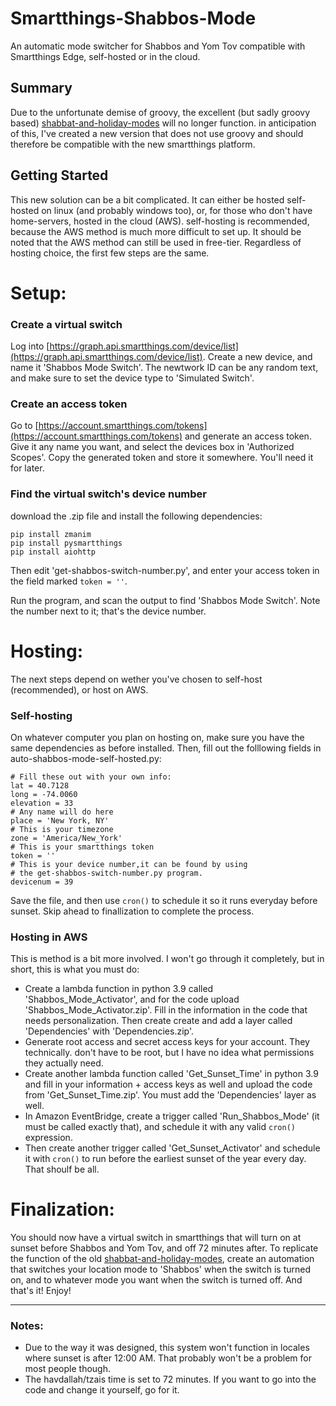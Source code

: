 # Smartthings-Shabbos-Mode
An automatic mode switcher for Shabbos and Yom Tov compatible with Smartthings Edge, self-hosted or in the cloud.


## Summary

Due to the unfortunate demise of groovy, the excellent (but sadly groovy based) [shabbat-and-holiday-modes](https://github.com/SmartThingsCommunity/SmartThingsPublic/blob/master/smartapps/shabbatholidaymode/shabbat-and-holiday-modes.src/shabbat-and-holiday-modes.groovy) will no longer function. in anticipation of this, I've created a new version that does not use groovy and should therefore be compatible with the new smartthings platform.

## Getting Started

This new solution can be a bit complicated. It can either be hosted self-hosted on linux (and probably windows too), or, for those who don't have home-servers, hosted in the cloud (AWS). self-hosting is recommended, because the AWS method is much more difficult to set up. It should be noted that the AWS method can still be used in free-tier. Regardless of hosting choice, the first few steps are the same.

# Setup:

### Create a virtual switch

Log into [https://graph.api.smartthings.com/device/list](https://graph.api.smartthings.com/device/list). Create a new device, and name it 'Shabbos Mode Switch'. The newtwork ID can be any random text, and make sure to set the device type to 'Simulated Switch'.

### Create an access token
Go to [https://account.smartthings.com/tokens](https://account.smartthings.com/tokens) and generate an access token. Give it any name you want, and select the devices box in 'Authorized Scopes'. Copy the generated token and store it somewhere. You'll need it for later.

### Find the virtual switch's device number

download the .zip file and install the following dependencies:
```commandline
pip install zmanim
pip install pysmartthings
pip install aiohttp
```

Then edit 'get-shabbos-switch-number.py', and enter your  access token in the field marked `token = ''`.

Run the program, and scan the output to find 'Shabbos Mode Switch'. Note the number next to it; that's the device number.

# Hosting:

The next steps depend on wether you've chosen to self-host (recommended), or host on AWS.

### Self-hosting

On whatever computer you plan on hosting on, make sure you have the same dependencies as before installed. Then, fill out the folllowing fields in auto-shabbos-mode-self-hosted.py:
```text
# Fill these out with your own info:
lat = 40.7128
long = -74.0060
elevation = 33
# Any name will do here
place = 'New York, NY'
# This is your timezone
zone = 'America/New_York'
# This is your smartthings token
token = ''
# This is your device number,it can be found by using
# the get-shabbos-switch-number.py program.
devicenum = 39
```
Save the file, and then use `cron()` to schedule it so it runs everyday before sunset. Skip ahead to finallization to complete the process.

### Hosting in AWS

This is method is a bit more involved. I won't go through it completely, but in short, this is what you must do:

- Create a lambda function in python 3.9 called 'Shabbos_Mode_Activator', and for the code upload 'Shabbos_Mode_Activator.zip'. Fill in the information in the code that needs personalization. Then create create and add a layer called 'Dependencies' with 'Dependencies.zip'.
- Generate root access and secret access keys for your account. They technically. don't have to be root, but I have no idea what permissions they actually need.
- Create another lambda function called 'Get_Sunset_Time' in python 3.9 and fill in your information + access keys as well and upload the code from 'Get_Sunset_Time.zip'. You must add the 'Dependencies' layer as well.
- In Amazon EventBridge, create a trigger called 'Run_Shabbos_Mode' (it must be called exactly that), and schedule it with any valid `cron()` expression.
- Then create another trigger called 'Get_Sunset_Activator' and schedule it with `cron()` to run before the earliest sunset of the year every day. That shoulf be all.

# Finalization:

You should now have a virtual switch in smartthings that will turn on at sunset before Shabbos and Yom Tov, and off 72 minutes after. To replicate the function of the old [shabbat-and-holiday-modes](https://github.com/SmartThingsCommunity/SmartThingsPublic/blob/master/smartapps/shabbatholidaymode/shabbat-and-holiday-modes.src/shabbat-and-holiday-modes.groovy), create an automation that switches your location mode to 'Shabbos' when the switch is turned on, and to whatever mode you want when the switch is turned off. And that's it! Enjoy!

---
### Notes:
- Due to the way it was designed, this system won't function in locales where sunset is after 12:00 AM. That probably won't be a problem for most people though.
- The havdallah/tzais time is set to 72 minutes. If you want to go into the code and change it yourself, go for it.
